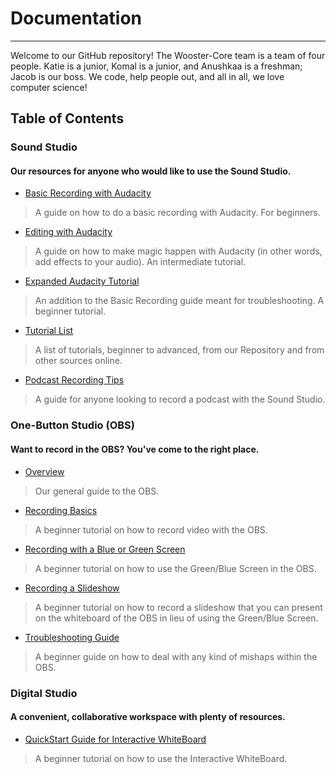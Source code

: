 # Documentation
-----

Welcome to our GitHub repository! The Wooster-Core team is a team of four people. Katie is a junior, Komal is a junior, and Anushkaa is a freshman; Jacob is our boss. We code, help people out, and all in all, we love computer science!


## Table of Contents

 
### Sound Studio
#### Our resources for anyone who would like to use the Sound Studio.
* [Basic Recording with Audacity](https://github.com/wooster-core/Documentation/blob/master/SS:%20Basic%20Recording%20with%20Audacity.md)

> A guide on how to do a basic recording with Audacity. For beginners.

* [Editing with Audacity](https://github.com/wooster-core/Documentation/blob/master/SS:%20Editing%20with%20Audacity.md)

> A guide on how to make magic happen with Audacity (in other words, add effects to your audio). An intermediate tutorial.

* [Expanded Audacity Tutorial](https://github.com/wooster-core/Documentation/blob/master/SS:%20Expanded%20Audacity%20Tutorial.md)

> An addition to the Basic Recording guide meant for troubleshooting. A beginner tutorial.

* [Tutorial List](https://github.com/wooster-core/Documentation/blob/master/SS:%20Tutorial%20Resource%20List.md)

> A list of tutorials, beginner to advanced, from our Repository and from other sources online.

* [Podcast Recording Tips](https://github.com/wooster-core/Documentation/blob/master/SS:%20Podcast%20Tips.md)

> A guide for anyone looking to record a podcast with the Sound Studio.

### One-Button Studio (OBS)
#### Want to record in the OBS? You've come to the right place.
* [Overview](https://github.com/wooster-core/Documentation/blob/master/OBS:%20Overview.md)

> Our general guide to the OBS.

* [Recording Basics](https://github.com/wooster-core/Documentation/blob/master/OBS:%20Recording%20Basics.md)

> A beginner tutorial on how to record video with the OBS.

* [Recording with a Blue or Green Screen](https://github.com/wooster-core/Documentation/blob/master/OBS:%20Recording%20with%20Blue%20or%20Green%20Screen.md)

> A beginner tutorial on how to use the Green/Blue Screen in the OBS.

* [Recording a Slideshow](https://github.com/wooster-core/Documentation/blob/master/OBS:%20Recording%20a%20Slideshow%20Using%20Your%20Computer.md)

> A beginner tutorial on how to record a slideshow that you can present on the whiteboard of the OBS in lieu of using the Green/Blue Screen.

* [Troubleshooting Guide](https://github.com/wooster-core/Documentation/blob/master/OBS:%20Troubleshooting%20Guide.md)

> A beginner guide on how to deal with any kind of mishaps within the OBS.

### Digital Studio
#### A convenient, collaborative workspace with plenty of resources.
* [QuickStart Guide for Interactive WhiteBoard](https://github.com/wooster-core/Documentation/blob/master/DigS:%20Quickstart%20Guide%20for%20Interactive%20Whiteboards%20(markdown%20version%20-%20without%20pictures).md)

> A beginner tutorial on how to use the Interactive WhiteBoard.
